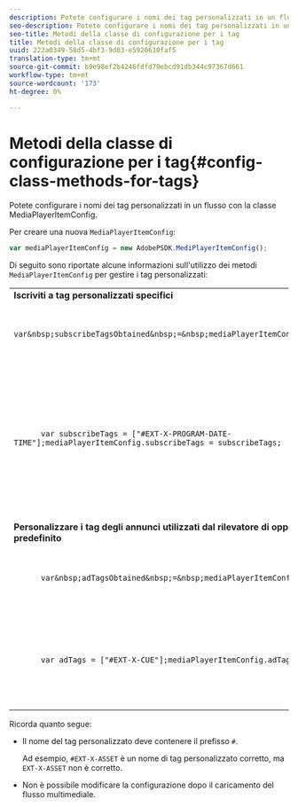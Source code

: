 ```yaml
---
description: Potete configurare i nomi dei tag personalizzati in un flusso con la classe MediaPlayerItemConfig.
seo-description: Potete configurare i nomi dei tag personalizzati in un flusso con la classe MediaPlayerItemConfig.
seo-title: Metodi della classe di configurazione per i tag
title: Metodi della classe di configurazione per i tag
uuid: 222a0349-58d5-4bf3-9d03-e5920610faf5
translation-type: tm+mt
source-git-commit: b9e98ef2b4246fdfd79ebcd91db344c97367d661
workflow-type: tm+mt
source-wordcount: '173'
ht-degree: 0%

---
```



# Metodi della classe di configurazione per i tag{#config-class-methods-for-tags}

Potete configurare i nomi dei tag personalizzati in un flusso con la classe MediaPlayerItemConfig.

Per creare una nuova `MediaPlayerItemConfig`:

```js
var mediaPlayerItemConfig = new AdobePSDK.MediPlayerItemConfig();
```

Di seguito sono riportate alcune informazioni sull&#39;utilizzo dei metodi `MediaPlayerItemConfig` per gestire i tag personalizzati:

<table id="table_0AC0973497144DDAB05726E3F031ACD1"> 
 <tbody> 
  <tr> 
   <td colname="col1"> <b>Iscriviti a tag personalizzati specifici</b> </td> 
   <td colname="col2"> </td> 
  </tr> 
  <tr> 
   <td colname="col1"> 
    <code class="syntax javascript">
      var&amp;nbsp;subscribeTagsObtained&amp;nbsp;=&amp;nbsp;mediaPlayerItemConfig.subscribeTags;
    </code> </td> 
   <td colname="col2"> <p>Recupera l'elenco corrente di tag sottoscritti. </p> </td> 
  </tr> 
  <tr> 
   <td colname="col1"> 
    <code class="syntax javascript">
      var&nbsp;subscribeTags&nbsp;=&nbsp;["#EXT-X-PROGRAM-DATE-TIME"];mediaPlayerItemConfig.subscribeTags&nbsp;=&nbsp;subscribeTags;
    </code> </td> 
   <td colname="col2"> <p>Imposta l'elenco dei tag sottoscritti esposti all'applicazione. </p> <p>L'applicazione viene inoltre sottoscritta automaticamente a tutti i tag trasmessi tramite <span class="codeph"> adTags </span>. </p> </td> 
  </tr> 
  <tr> 
   <td colname="col1"> <b>Personalizzare i tag degli annunci utilizzati dal rilevatore di opportunità predefinito  </b> </td> 
   <td colname="col2"> </td> 
  </tr> 
  <tr> 
   <td colname="col1"> 
    <code class="syntax javascript">
      var&amp;nbsp;adTagsObtained&amp;nbsp;=&amp;nbsp;mediaPlayerItemConfig.adTags; 
    </code> </td> 
   <td colname="col2"> <p>Recupera l'elenco corrente di tag degli annunci. </p> </td> 
  </tr> 
  <tr> 
   <td colname="col1"> 
    <code class="syntax javascript">
      var&nbsp;adTags&nbsp;=&nbsp;["#EXT-X-CUE"];mediaPlayerItemConfig.adTags&nbsp;=&nbsp;adTags;
    </code> </td> 
   <td colname="col2"> <p>Imposta l'elenco dei tag degli annunci da utilizzare per il generatore di opportunità predefinito. </p> </td> 
  </tr> 
 </tbody> 
</table>

Ricorda quanto segue:

* Il nome del tag personalizzato deve contenere il prefisso `#`.

   Ad esempio, `#EXT-X-ASSET` è un nome di tag personalizzato corretto, ma `EXT-X-ASSET` non è corretto.

* Non è possibile modificare la configurazione dopo il caricamento del flusso multimediale.

